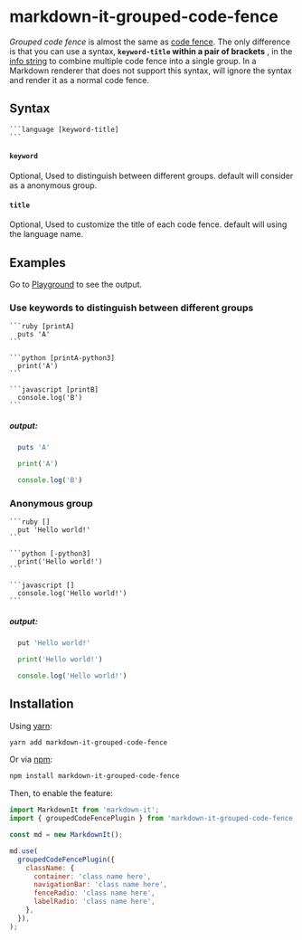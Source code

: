 # markdown-it-grouped-code-fence

_Grouped code fence_ is almost the same as [code fence](https://spec.commonmark.org/0.28/#code-fence). The only difference is that you can use a syntax, __`keyword-title` within a pair of brackets__ , in the [info string](https://spec.commonmark.org/0.28/#info-string) to combine multiple code fence into a single group. In a Markdown renderer that does not support this syntax, will ignore the syntax and render it as a normal code fence.


## Syntax
~~~
```language [keyword-title]
```
~~~

#### `keyword`
Optional, Used to distinguish between different groups. default will consider as a anonymous group.

#### `title`
Optional, Used to customize the title of each code fence. default will using the language name.


## Examples
Go to [Playground](https://leetcode-opensource.github.io/markdown-it-grouped-code-fence/) to see the output.

### Use keywords to distinguish between different groups
~~~
```ruby [printA]
  puts 'A'
```

```python [printA-python3]
  print('A')
```

```javascript [printB]
  console.log('B')
```
~~~

##### output:
```ruby [printA]
  puts 'A'
```

```python [printA-python3]
  print('A')
```

```javascript [printB]
  console.log('B')
```


### Anonymous group
~~~
```ruby []
  put 'Hello world!'
```

```python [-python3]
  print('Hello world!')
```

```javascript []
  console.log('Hello world!')
```
~~~

##### output:
```ruby []
  put 'Hello world!'
```

```python [-python3]
  print('Hello world!')
```

```javascript []
  console.log('Hello world!')
```


## Installation

Using [yarn](https://yarnpkg.com/):
```bash
yarn add markdown-it-grouped-code-fence
```

Or via [npm](https://docs.npmjs.com):
```bash
npm install markdown-it-grouped-code-fence
```

Then, to enable the feature:

```javascript
import MarkdownIt from 'markdown-it';
import { groupedCodeFencePlugin } from 'markdown-it-grouped-code-fence';

const md = new MarkdownIt();

md.use(
  groupedCodeFencePlugin({
    className: {
      container: 'class name here',
      navigationBar: 'class name here',
      fenceRadio: 'class name here',
      labelRadio: 'class name here',
    },
  }),
);
```
